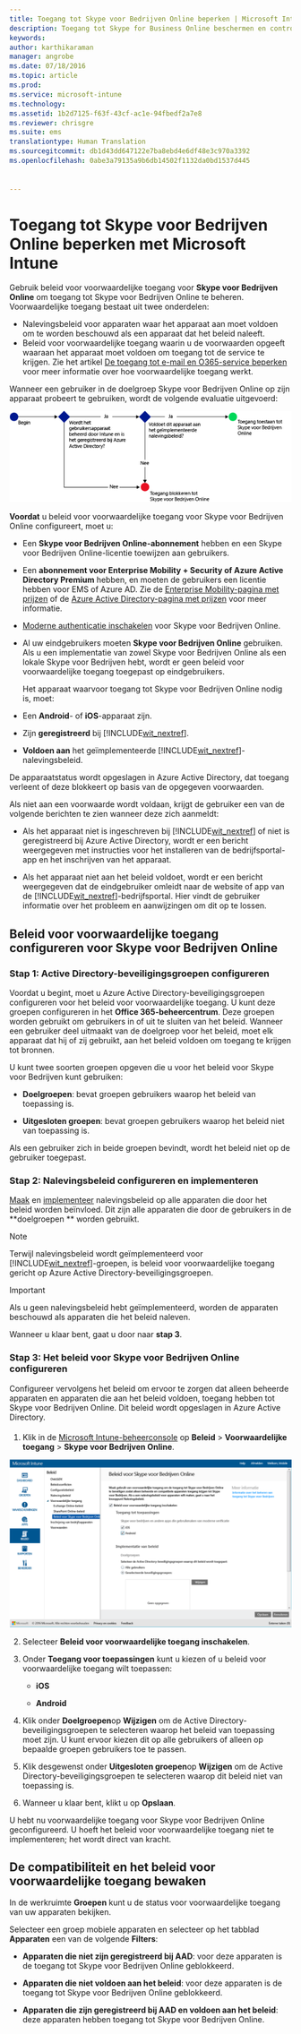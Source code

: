 ```yaml
---
title: Toegang tot Skype voor Bedrijven Online beperken | Microsoft Intune
description: Toegang tot Skype for Business Online beschermen en controleren met voorwaardelijke toegang.
keywords: 
author: karthikaraman
manager: angrobe
ms.date: 07/18/2016
ms.topic: article
ms.prod: 
ms.service: microsoft-intune
ms.technology: 
ms.assetid: 1b2d7125-f63f-43cf-ac1e-94fbedf2a7e8
ms.reviewer: chrisgre
ms.suite: ems
translationtype: Human Translation
ms.sourcegitcommit: db1d43dd647122e7ba8ebd4e6df48e3c970a3392
ms.openlocfilehash: 0abe3a79135a9b6db14502f1132da0bd1537d445


---
```


# Toegang tot Skype voor Bedrijven Online beperken met Microsoft Intune
Gebruik beleid voor voorwaardelijke toegang voor **Skype voor Bedrijven Online** om toegang tot Skype voor Bedrijven Online te beheren.
Voorwaardelijke toegang bestaat uit twee onderdelen:
- Nalevingsbeleid voor apparaten waar het apparaat aan moet voldoen om te worden beschouwd als een apparaat dat het beleid naleeft.
- Beleid voor voorwaardelijke toegang waarin u de voorwaarden opgeeft waaraan het apparaat moet voldoen om toegang tot de service te krijgen.
Zie het artikel [De toegang tot e-mail en O365-service beperken](restrict-access-to-email-and-o365-services-with-microsoft-intune.md) voor meer informatie over hoe voorwaardelijke toegang werkt.

Wanneer een gebruiker in de doelgroep Skype voor Bedrijven Online op zijn apparaat probeert te gebruiken, wordt de volgende evaluatie uitgevoerd:

![Diagram met de beslissingspunten die worden gebruikt om te bepalen of een apparaat toegang tot Skype voor Bedrijven Online mag hebben of wordt geblokkeerd](../media/ConditionalAccess_SkypeforBusiness.png)

**Voordat** u beleid voor voorwaardelijke toegang voor Skype voor Bedrijven Online configureert, moet u:
- Een **Skype voor Bedrijven Online-abonnement** hebben en een Skype voor Bedrijven Online-licentie toewijzen aan gebruikers.
- Een **abonnement voor Enterprise Mobility + Security of Azure Active Directory Premium** hebben, en moeten de gebruikers een licentie hebben voor EMS of Azure AD. Zie de [Enterprise Mobility-pagina met prijzen](https://www.microsoft.com/en-us/cloud-platform/enterprise-mobility-pricing) of de [Azure Active Directory-pagina met prijzen](https://azure.microsoft.com/en-us/pricing/details/active-directory/) voor meer informatie. 

-   [Moderne authenticatie inschakelen](https://docs.microsoft.com/en-us/intune/deploy-use/restrict-access-to-skype-for-business-online-with-microsoft-intune) voor Skype voor Bedrijven Online.
-  Al uw eindgebruikers moeten **Skype voor Bedrijven Online** gebruiken. Als u een implementatie van zowel Skype voor Bedrijven Online als een lokale Skype voor Bedrijven hebt, wordt er geen beleid voor voorwaardelijke toegang toegepast op eindgebruikers.

    Het apparaat waarvoor toegang tot Skype voor Bedrijven Online nodig is, moet:

-   Een **Android**- of **iOS**-apparaat zijn.

-   Zijn **geregistreerd** bij [!INCLUDE[wit_nextref](../includes/wit_nextref_md.md)].

-   **Voldoen aan** het geïmplementeerde [!INCLUDE[wit_nextref](../includes/wit_nextref_md.md)]-nalevingsbeleid.


De apparaatstatus wordt opgeslagen in Azure Active Directory, dat toegang verleent of deze blokkeert op basis van de opgegeven voorwaarden.

Als niet aan een voorwaarde wordt voldaan, krijgt de gebruiker een van de volgende berichten te zien wanneer deze zich aanmeldt:

-   Als het apparaat niet is ingeschreven bij [!INCLUDE[wit_nextref](../includes/wit_nextref_md.md)] of niet is geregistreerd bij Azure Active Directory, wordt er een bericht weergegeven met instructies voor het installeren van de bedrijfsportal-app en het inschrijven van het apparaat.

-   Als het apparaat niet aan het beleid voldoet, wordt er een bericht weergegeven dat de eindgebruiker omleidt naar de website of app van de [!INCLUDE[wit_nextref](../includes/wit_nextref_md.md)]-bedrijfsportal. Hier vindt de gebruiker informatie over het probleem en aanwijzingen om dit op te lossen.

## Beleid voor voorwaardelijke toegang configureren voor Skype voor Bedrijven Online

### Stap 1: Active Directory-beveiligingsgroepen configureren
Voordat u begint, moet u Azure Active Directory-beveiligingsgroepen configureren voor het beleid voor voorwaardelijke toegang. U kunt deze groepen configureren in het **Office 365-beheercentrum**. Deze groepen worden gebruikt om gebruikers in of uit te sluiten van het beleid. Wanneer een gebruiker deel uitmaakt van de doelgroep voor het beleid, moet elk apparaat dat hij of zij gebruikt, aan het beleid voldoen om toegang te krijgen tot bronnen.

U kunt twee soorten groepen opgeven die u voor het beleid voor Skype voor Bedrijven kunt gebruiken:

-   **Doelgroepen**: bevat groepen gebruikers waarop het beleid van toepassing is.

-   **Uitgesloten groepen**: bevat groepen gebruikers waarop het beleid niet van toepassing is.

Als een gebruiker zich in beide groepen bevindt, wordt het beleid niet op de gebruiker toegepast.

### Stap 2: Nalevingsbeleid configureren en implementeren
[Maak](create-a-device-compliance-policy-in-microsoft-intune.md) en [implementeer](deploy-and-monitor-a-device-compliance-policy-in-microsoft-intune.md) nalevingsbeleid op alle apparaten die door het beleid worden beïnvloed. Dit zijn alle apparaten die door de gebruikers in de **doelgroepen ** worden gebruikt.

> [!NOTE]
> Terwijl nalevingsbeleid wordt geïmplementeerd voor [!INCLUDE[wit_nextref](../includes/wit_nextref_md.md)]-groepen, is beleid voor voorwaardelijke toegang gericht op Azure Active Directory-beveiligingsgroepen.


> [!IMPORTANT]
> Als u geen nalevingsbeleid hebt geïmplementeerd, worden de apparaten beschouwd als apparaten die het beleid naleven.

Wanneer u klaar bent, gaat u door naar **stap 3**.

### Stap 3: Het beleid voor Skype voor Bedrijven Online configureren
Configureer vervolgens het beleid om ervoor te zorgen dat alleen beheerde apparaten en apparaten die aan het beleid voldoen, toegang hebben tot Skype voor Bedrijven Online. Dit beleid wordt opgeslagen in Azure Active Directory.

####
1.  Klik in de [Microsoft Intune-beheerconsole](https://manage.microsoft.com) op **Beleid** > **Voorwaardelijke toegang** > **Skype voor Bedrijven Online**.

![Schermafbeelding van de pagina met voorwaardelijk beleid voor Skype voor Bedrijven Online](./media/conditional_access_SFBPolicy.png)

2.  Selecteer **Beleid voor voorwaardelijke toegang inschakelen**.

3.  Onder **Toegang voor toepassingen** kunt u kiezen of u beleid voor voorwaardelijke toegang wilt toepassen:

    -   **iOS**

    -   **Android**

4.  Klik onder **Doelgroepen**op **Wijzigen** om de Active Directory-beveiligingsgroepen te selecteren waarop het beleid van toepassing moet zijn. U kunt ervoor kiezen dit op alle gebruikers of alleen op bepaalde groepen gebruikers toe te passen.

5.  Klik desgewenst onder **Uitgesloten groepen**op **Wijzigen** om de Active Directory-beveiligingsgroepen te selecteren waarop dit beleid niet van toepassing is.

6.  Wanneer u klaar bent, klikt u op **Opslaan**.

U hebt nu voorwaardelijke toegang voor Skype voor Bedrijven Online geconfigureerd. U hoeft het beleid voor voorwaardelijke toegang niet te implementeren; het wordt direct van kracht.


## De compatibiliteit en het beleid voor voorwaardelijke toegang bewaken
In de werkruimte **Groepen** kunt u de status voor voorwaardelijke toegang van uw apparaten bekijken.

Selecteer een groep mobiele apparaten en selecteer op het tabblad **Apparaten** een van de volgende **Filters**:

* **Apparaten die niet zijn geregistreerd bij AAD**: voor deze apparaten is de toegang tot Skype voor Bedrijven Online geblokkeerd.

* **Apparaten die niet voldoen aan het beleid**: voor deze apparaten is de toegang tot Skype voor Bedrijven Online geblokkeerd.

* **Apparaten die zijn geregistreerd bij AAD en voldoen aan het beleid**: deze apparaten hebben toegang tot Skype voor Bedrijven Online.



<!--HONumber=Oct16_HO1-->


